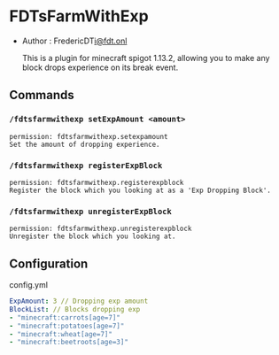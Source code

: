 # FDTsFarmWithExp

- Author : FredericDT<i@fdt.onl>

    This is a plugin for minecraft spigot 1.13.2, allowing you to make any block drops experience on its break event.
    
## Commands

### `/fdtsfarmwithexp setExpAmount <amount>`  
    permission: fdtsfarmwithexp.setexpamount
    Set the amount of dropping experience.
### `/fdtsfarmwithexp registerExpBlock`  
    permission: fdtsfarmwithexp.registerexpblock
    Register the block which you looking at as a 'Exp Dropping Block'.
### `/fdtsfarmwithexp unregisterExpBlock`  
    permission: fdtsfarmwithexp.unregisterexpblock
    Unregister the block which you looking at.
## Configuration
config.yml
```yml
ExpAmount: 3 // Dropping exp amount
BlockList: // Blocks dropping exp
- "minecraft:carrots[age=7]"
- "minecraft:potatoes[age=7]"
- "minecraft:wheat[age=7]"
- "minecraft:beetroots[age=3]"
```